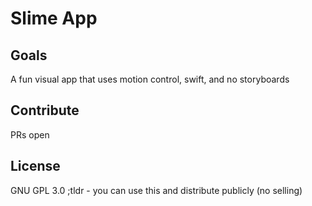 # Slime App

## Goals
A fun visual app that uses motion control, swift, and no storyboards

## Contribute
PRs open

## License
GNU GPL 3.0
;tldr - you can use this and distribute publicly (no selling)
